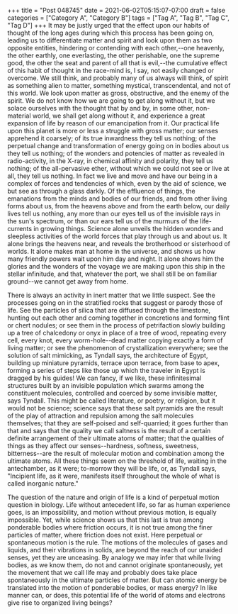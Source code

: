 +++
title = "Post 048745"
date = 2021-06-02T05:15:07-07:00
draft = false
categories = ["Category A", "Category B"]
tags = ["Tag A", "Tag B", "Tag C", "Tag D"]
+++
It may be justly urged that the effect upon our habits of thought of the long ages during which this process has been going on, leading us to differentiate matter and spirit and look upon them as two opposite entities, hindering or contending with each other,--one heavenly, the other earthly, one everlasting, the other perishable, one the supreme good, the other the seat and parent of all that is evil,--the cumulative effect of this habit of thought in the race-mind is, I say, not easily changed or overcome. We still think, and probably many of us always will think, of spirit as something alien to matter, something mystical, transcendental, and not of this world. We look upon matter as gross, obstructive, and the enemy of the spirit. We do not know how we are going to get along without it, but we solace ourselves with the thought that by and by, in some other, non-material world, we shall get along without it, and experience a great expansion of life by reason of our emancipation from it. Our practical life upon this planet is more or less a struggle with gross matter; our senses apprehend it coarsely; of its true inwardness they tell us nothing; of the perpetual change and transformation of energy going on in bodies about us they tell us nothing; of the wonders and potencies of matter as revealed in radio-activity, in the X-ray, in chemical affinity and polarity, they tell us nothing; of the all-pervasive ether, without which we could not see or live at all, they tell us nothing. In fact we live and move and have our being in a complex of forces and tendencies of which, even by the aid of science, we but see as through a glass darkly. Of the effluence of things, the emanations from the minds and bodies of our friends, and from other living forms about us, from the heavens above and from the earth below, our daily lives tell us nothing, any more than our eyes tell us of the invisible rays in the sun's spectrum, or than our ears tell us of the murmurs of the life-currents in growing things. Science alone unveils the hidden wonders and sleepless activities of the world forces that play through us and about us. It alone brings the heavens near, and reveals the brotherhood or sisterhood of worlds. It alone makes man at home in the universe, and shows us how many friendly powers wait upon him day and night. It alone shows him the glories and the wonders of the voyage we are making upon this ship in the stellar infinitude, and that, whatever the port, we shall still be on familiar ground--we cannot get away from home.

There is always an activity in inert matter that we little suspect. See the processes going on in the stratified rocks that suggest or parody those of life. See the particles of silica that are diffused through the limestone, hunting out each other and coming together in concretions and forming flint or chert nodules; or see them in the process of petrifaction slowly building up a tree of chalcedony or onyx in place of a tree of wood, repeating every cell, every knot, every worm-hole--dead matter copying exactly a form of living matter; or see the phenomenon of crystallization everywhere; see the solution of salt mimicking, as Tyndall says, the architecture of Egypt, building up miniature pyramids, terrace upon terrace, from base to apex, forming a series of steps like those up which the traveler in Egypt is dragged by his guides! We can fancy, if we like, these infinitesimal structures built by an invisible population which swarms among the constituent molecules, controlled and coerced by some invisible matter, says Tyndall. This might be called literature, or poetry, or religion, but it would not be science; science says that these salt pyramids are the result of the play of attraction and repulsion among the salt molecules themselves; that they are self-poised and self-quarried; it goes further than that and says that the quality we call saltness is the result of a certain definite arrangement of their ultimate atoms of matter; that the qualities of things as they affect our senses--hardness, softness, sweetness, bitterness--are the result of molecular motion and combination among the ultimate atoms. All these things seem on the threshold of life, waiting in the antechamber, as it were; to-morrow they will be life, or, as Tyndall says, "Incipient life, as it were, manifests itself throughout the whole of what is called inorganic nature."

The question of the nature and origin of life is a kind of perpetual motion question in biology. Life without antecedent life, so far as human experience goes, is an impossibility, and motion without previous motion, is equally impossible. Yet, while science shows us that this last is true among ponderable bodies where friction occurs, it is not true among the finer particles of matter, where friction does not exist. Here perpetual or spontaneous motion is the rule. The motions of the molecules of gases and liquids, and their vibrations in solids, are beyond the reach of our unaided senses, yet they are unceasing. By analogy we may infer that while living bodies, as we know them, do not and cannot originate spontaneously, yet the movement that we call life may and probably does take place spontaneously in the ultimate particles of matter. But can atomic energy be translated into the motion of ponderable bodies, or mass energy? In like manner can, or does, this potential life of the world of atoms and electrons give rise to organized living beings?
